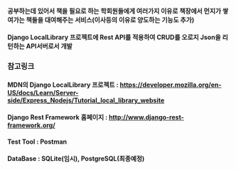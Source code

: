 #### 공부하는데 있어서 책을 필요로 하는 학회원들에게 여러가지 이유로 책장에서 먼지가 쌓여가는 책들을 대여해주는 서비스(이사등의 이유로 양도하는 기능도 추가)

#### Django LocalLibrary 프로젝트에 Rest API를 적용하여 CRUD를 오로지 Json을 리턴하는 API서버로서 개발

### 참고링크
#### MDN의 Django LocalLibrary 프로젝트 : https://developer.mozilla.org/en-US/docs/Learn/Server-side/Express_Nodejs/Tutorial_local_library_website
#### Django Rest Framework 홈페이지 : http://www.django-rest-framework.org/
#### Test Tool : Postman
#### DataBase : SQLite(임시), PostgreSQL(최종예정)
